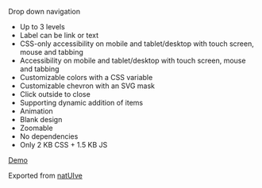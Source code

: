 Drop down navigation

* Up to 3 levels
* Label can be link or text
* CSS-only accessibility on mobile and tablet/desktop with touch screen, mouse and tabbing
* Accessibility on mobile and tablet/desktop with touch screen, mouse and tabbing
* Customizable colors with a CSS variable
* Customizable chevron with an SVG mask
* Click outside to close
* Supporting dynamic addition of items
* Animation
* Blank design
* Zoomable
* No dependencies
* Only 2 KB CSS + 1.5 KB JS

[Demo](http://radogado.github.io/nav.drop/)

Exported from [natUIve](https://github.com/radogado/natuive)
